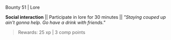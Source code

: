 Bounty 51 | Lore

**Social interaction**
|| Participate in lore for 30 minutes ||
*"Staying couped up ain't gonna help. Go have a drink with friends."*
> Rewards: 25 xp | 3 comp points